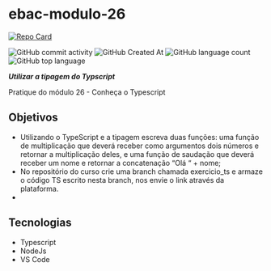 # ebac-modulo-26

[![Repo Card](https://github-readme-stats.vercel.app/api/pin/?username=FabioFelipeSantos&repo=ebac-modulo-26&bg_color=000&border_color=30A3DC&show_icons=true&icon_color=30A3DC&title_color=E94D5F&text_color=FFF)](https://github.com/FabioFelipeSantos/ebac-modulo-26)

![GitHub commit activity](https://img.shields.io/github/commit-activity/t/FabioFelipeSantos/ebac-modulo-26?style=plastic)
![GitHub Created At](https://img.shields.io/github/created-at/FabioFelipeSantos/ebac-modulo-26?style=plastic)
![GitHub language count](https://img.shields.io/github/languages/count/FabioFelipeSantos/ebac-modulo-26?style=plastic)
![GitHub top language](https://img.shields.io/github/languages/top/FabioFelipeSantos/ebac-modulo-26?style=plastic)

**_Utilizar a tipagem do Typscript_**

Pratique do módulo 26 - Conheça o Typescript

## Objetivos

- Utilizando o TypeScript e a tipagem escreva duas funções: uma função de multiplicação que deverá receber como argumentos dois números e retornar a multiplicação deles, e uma função de saudação que deverá receber um nome e retornar a concatenação “Olá “ + nome;
- No repositório do curso crie uma branch chamada exercicio_ts e armaze o código TS escrito nesta branch, nos envie o link através da plataforma.
- 
## Tecnologias

-   Typescript
-   NodeJs
-   VS Code

